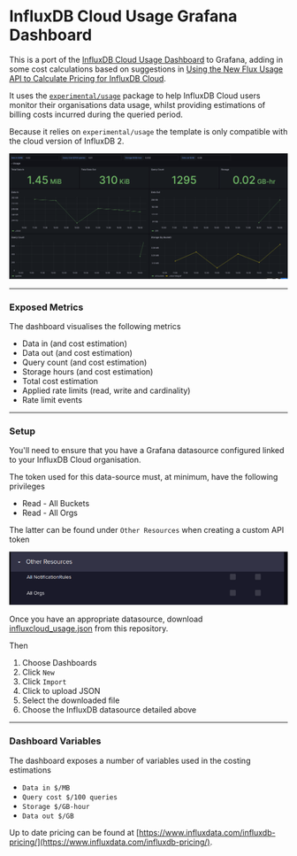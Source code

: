 # InfluxDB Cloud Usage Grafana Dashboard

This is a port of the [InfluxDB Cloud Usage Dashboard](https://github.com/influxdata/community-templates/tree/master/usage_dashboard) to Grafana, adding in some cost calculations based on suggestions in [Using the New Flux Usage API to Calculate Pricing for InfluxDB Cloud](https://www.influxdata.com/blog/using-the-new-flux-usage-api-to-calculate-pricing-for-influxdb-cloud/).

It uses the [`experimental/usage`](https://docs.influxdata.com/flux/v0.x/stdlib/experimental/usage/) package to help InfluxDB Cloud users monitor their organisations data usage, whilst providing estimations of billing costs incurred during the queried period.

Because it relies on `experimental/usage` the template is only compatible with the cloud version of InfluxDB 2.

![Screenshot of the top of the dashboard](/screenshots/dash_top.png)


----

### Exposed Metrics

The dashboard visualises the following metrics

* Data in (and cost estimation)
* Data out (and cost estimation)
* Query count (and cost estimation)
* Storage hours (and cost estimation)
* Total cost estimation
* Applied rate limits (read, write and cardinality)
* Rate limit events

----

### Setup

You'll need to ensure that you have a Grafana datasource configured linked to your InfluxDB Cloud organisation.

The token used for this data-source must, at minimum, have the following privileges

* Read - All Buckets
* Read - All Orgs

The latter can be found under `Other Resources` when creating a custom API token

![Location of the All Orgs permission](/screenshots/tokens.png)

Once you have an appropriate datasource, download [influxcloud_usage.json](influxcloud_usage.json) from this repository.

Then

1. Choose Dashboards
1. Click `New`
1. Click `Import`
1. Click to upload JSON
1. Select the downloaded file
1. Choose the InfluxDB datasource detailed above


----

### Dashboard Variables

The dashboard exposes a number of variables used in the costing estimations

* `Data in $/MB`
* `Query cost $/100 queries`
* `Storage $/GB-hour`
* `Data out $/GB`

Up to date pricing can be found at [https://www.influxdata.com/influxdb-pricing/](https://www.influxdata.com/influxdb-pricing/).

